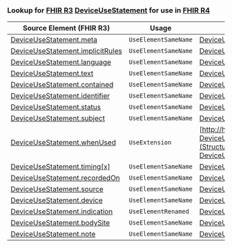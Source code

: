 ### Lookup for [FHIR R3](https://hl7.org/fhir/STU3/) [DeviceUseStatement](https://hl7.org/fhir/STU3/DeviceUseStatement.html) for use in [FHIR R4](https://hl7.org/fhir/R4/)

| Source Element (FHIR R3) | Usage | Target |
| -------------- | ----- | ------ |
| [DeviceUseStatement.meta](https://hl7.org/fhir/STU3/DeviceUseStatement.html#resource) | `UseElementSameName` | [DeviceUseStatement.meta](https://hl7.org/fhir/R4/DeviceUseStatement.html#resource) |
| [DeviceUseStatement.implicitRules](https://hl7.org/fhir/STU3/DeviceUseStatement.html#resource) | `UseElementSameName` | [DeviceUseStatement.implicitRules](https://hl7.org/fhir/R4/DeviceUseStatement.html#resource) |
| [DeviceUseStatement.language](https://hl7.org/fhir/STU3/DeviceUseStatement.html#resource) | `UseElementSameName` | [DeviceUseStatement.language](https://hl7.org/fhir/R4/DeviceUseStatement.html#resource) |
| [DeviceUseStatement.text](https://hl7.org/fhir/STU3/DeviceUseStatement.html#resource) | `UseElementSameName` | [DeviceUseStatement.text](https://hl7.org/fhir/R4/DeviceUseStatement.html#resource) |
| [DeviceUseStatement.contained](https://hl7.org/fhir/STU3/DeviceUseStatement.html#resource) | `UseElementSameName` | [DeviceUseStatement.contained](https://hl7.org/fhir/R4/DeviceUseStatement.html#resource) |
| [DeviceUseStatement.identifier](https://hl7.org/fhir/STU3/DeviceUseStatement.html#resource) | `UseElementSameName` | [DeviceUseStatement.identifier](https://hl7.org/fhir/R4/DeviceUseStatement.html#resource) |
| [DeviceUseStatement.status](https://hl7.org/fhir/STU3/DeviceUseStatement.html#resource) | `UseElementSameName` | [DeviceUseStatement.status](https://hl7.org/fhir/R4/DeviceUseStatement.html#resource) |
| [DeviceUseStatement.subject](https://hl7.org/fhir/STU3/DeviceUseStatement.html#resource) | `UseElementSameName` | [DeviceUseStatement.subject](https://hl7.org/fhir/R4/DeviceUseStatement.html#resource) |
| [DeviceUseStatement.whenUsed](https://hl7.org/fhir/STU3/DeviceUseStatement.html#resource) | `UseExtension` | [http://hl7.org/fhir/3.0/StructureDefinition/extension-DeviceUseStatement.whenUsed](StructureDefinition-ext-R3-DeviceUseStatement.whenUsed.html) |
| [DeviceUseStatement.timing[x]](https://hl7.org/fhir/STU3/DeviceUseStatement.html#resource) | `UseElementSameName` | [DeviceUseStatement.timing[x]](https://hl7.org/fhir/R4/DeviceUseStatement.html#resource) |
| [DeviceUseStatement.recordedOn](https://hl7.org/fhir/STU3/DeviceUseStatement.html#resource) | `UseElementSameName` | [DeviceUseStatement.recordedOn](https://hl7.org/fhir/R4/DeviceUseStatement.html#resource) |
| [DeviceUseStatement.source](https://hl7.org/fhir/STU3/DeviceUseStatement.html#resource) | `UseElementSameName` | [DeviceUseStatement.source](https://hl7.org/fhir/R4/DeviceUseStatement.html#resource) |
| [DeviceUseStatement.device](https://hl7.org/fhir/STU3/DeviceUseStatement.html#resource) | `UseElementSameName` | [DeviceUseStatement.device](https://hl7.org/fhir/R4/DeviceUseStatement.html#resource) |
| [DeviceUseStatement.indication](https://hl7.org/fhir/STU3/DeviceUseStatement.html#resource) | `UseElementRenamed` | [DeviceUseStatement.reasonCode](https://hl7.org/fhir/R4/DeviceUseStatement.html#resource) |
| [DeviceUseStatement.bodySite](https://hl7.org/fhir/STU3/DeviceUseStatement.html#resource) | `UseElementSameName` | [DeviceUseStatement.bodySite](https://hl7.org/fhir/R4/DeviceUseStatement.html#resource) |
| [DeviceUseStatement.note](https://hl7.org/fhir/STU3/DeviceUseStatement.html#resource) | `UseElementSameName` | [DeviceUseStatement.note](https://hl7.org/fhir/R4/DeviceUseStatement.html#resource) |
